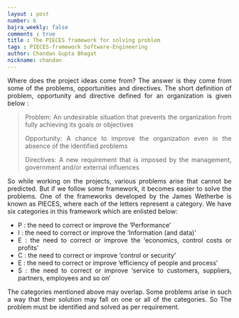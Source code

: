 ```yaml
---
layout : post
number: 6
bajra_weekly: false
comments : true
title : The PIECES framework for solving problem
tags : PIECES-framework Software-Engineering
author: Chandan Gupta Bhagat
nickname: chandan
---
```


<p align="justify">Where does the project ideas come from? The answer is they come from some of the problems, opportunities and directives. The short definition of problem, opportunity and directive defined for an organization is given below :</p>

<blockquote>
<p align="justify">Problem: An undesirable situation that prevents the organization from fully achieving its goals or objectives</p>
<p align="justify">Opportunity: A chance to improve the organization even in the absence of the identified problems</p>
<p align="justify">Directives: A new requirement that is imposed by the management, government and/or external influences</p>
</blockquote>
<p align="justify">So while working on the projects, various problems arise that cannot be predicted. But if we follow some framework, it becomes easier to solve the problems. One of the frameworks developed by the James Wetherbe is known as PIECES, where each of the letters represent a category. We have six categories in this framework which are enlisted below:</p>

<ul>
 	<li>
<div align="justify">P : the need to correct or improve the ‘Performance’</div></li>
 	<li>
<div align="justify">I : the need to correct or improve the ‘Information (and data)’</div></li>
 	<li>
<div align="justify">E : the need to correct or improve the ‘economics, control costs or profits’</div></li>
 	<li>
<div align="justify">C : the need to correct or improve ‘control or security’</div></li>
 	<li>
<div align="justify">E : the need to correct or improve ‘efficiency of people and process’</div></li>
 	<li>
<div align="justify">S : the need to correct or improve ‘service to customers, suppliers, partners, employees and so on’</div></li>
</ul>
<p align="justify">The categories mentioned above may overlap. Some problems arise in such a way that their solution may fall on one or all of the categories. So The problem must be identified and solved as per requirement.</p>